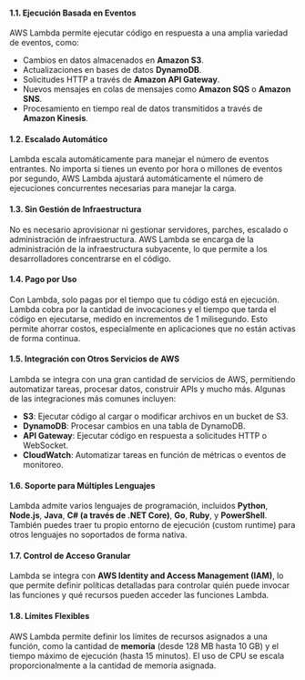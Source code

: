 #### 1.1. **Ejecución Basada en Eventos**

AWS Lambda permite ejecutar código en respuesta a una amplia variedad de eventos, como:

- Cambios en datos almacenados en **Amazon S3**.
- Actualizaciones en bases de datos **DynamoDB**.
- Solicitudes HTTP a través de **Amazon API Gateway**.
- Nuevos mensajes en colas de mensajes como **Amazon SQS** o **Amazon SNS**.
- Procesamiento en tiempo real de datos transmitidos a través de **Amazon Kinesis**.

#### 1.2. **Escalado Automático**

Lambda escala automáticamente para manejar el número de eventos entrantes. No importa si tienes un evento por hora o millones de eventos por segundo, AWS Lambda ajustará automáticamente el número de ejecuciones concurrentes necesarias para manejar la carga.

#### 1.3. **Sin Gestión de Infraestructura**

No es necesario aprovisionar ni gestionar servidores, parches, escalado o administración de infraestructura. AWS Lambda se encarga de la administración de la infraestructura subyacente, lo que permite a los desarrolladores concentrarse en el código.

#### 1.4. **Pago por Uso**

Con Lambda, solo pagas por el tiempo que tu código está en ejecución. Lambda cobra por la cantidad de invocaciones y el tiempo que tarda el código en ejecutarse, medido en incrementos de 1 milisegundo. Esto permite ahorrar costos, especialmente en aplicaciones que no están activas de forma continua.

#### 1.5. **Integración con Otros Servicios de AWS**

Lambda se integra con una gran cantidad de servicios de AWS, permitiendo automatizar tareas, procesar datos, construir APIs y mucho más. Algunas de las integraciones más comunes incluyen:

- **S3**: Ejecutar código al cargar o modificar archivos en un bucket de S3.
- **DynamoDB**: Procesar cambios en una tabla de DynamoDB.
- **API Gateway**: Ejecutar código en respuesta a solicitudes HTTP o WebSocket.
- **CloudWatch**: Automatizar tareas en función de métricas o eventos de monitoreo.

#### 1.6. **Soporte para Múltiples Lenguajes**

Lambda admite varios lenguajes de programación, incluidos **Python**, **Node.js**, **Java**, **C# (a través de .NET Core)**, **Go**, **Ruby**, y **PowerShell**. También puedes traer tu propio entorno de ejecución (custom runtime) para otros lenguajes no soportados de forma nativa.

#### 1.7. **Control de Acceso Granular**

Lambda se integra con **AWS Identity and Access Management (IAM)**, lo que permite definir políticas detalladas para controlar quién puede invocar las funciones y qué recursos pueden acceder las funciones Lambda.

#### 1.8. **Límites Flexibles**

AWS Lambda permite definir los límites de recursos asignados a una función, como la cantidad de **memoria** (desde 128 MB hasta 10 GB) y el tiempo máximo de ejecución (hasta 15 minutos). El uso de CPU se escala proporcionalmente a la cantidad de memoria asignada.